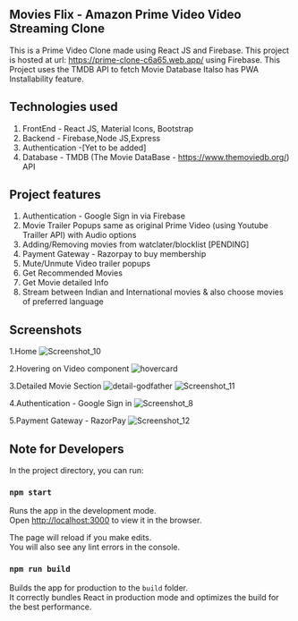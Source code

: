 ## Movies Flix - Amazon Prime Video Video Streaming Clone

This is a Prime Video Clone made using React JS and Firebase.
This project is hosted at url: https://prime-clone-c6a65.web.app/ using Firebase. 
This Project uses the TMDB API to fetch Movie Database
Italso has PWA Installability feature.

## Technologies used

1. FrontEnd - React JS, Material Icons, Bootstrap
2. Backend - Firebase,Node JS,Express
3. Authentication -[Yet to be added]
4. Database - TMDB (The Movie DataBase - https://www.themoviedb.org/) API

## Project features

1. Authentication - Google Sign in via Firebase
2. Movie Trailer Popups same as original Prime Video (using Youtube Trailler API) with Audio options
3. Adding/Removing movies from watclater/blocklist [PENDING]
4. Payment Gateway - Razorpay to buy membership
5. Mute/Unmute Video trailer popups
6. Get Recommended Movies
7. Get Movie detailed Info
8. Stream between Indian and International movies & also choose movies of preferred language



## Screenshots
1.Home
![Screenshot_10](https://user-images.githubusercontent.com/55575881/126893746-51e0fd83-f0df-4f3b-ade6-400696833618.png)

2.Hovering on Video component
![hovercard](https://user-images.githubusercontent.com/55575881/126126894-a704416c-716e-428d-bfdf-42854bfc0c8c.png)

3.Detailed Movie Section
![detail-godfather](https://user-images.githubusercontent.com/55575881/126126984-3af29923-4d2e-4656-a14c-1ab7487bec6d.png)
![Screenshot_11](https://user-images.githubusercontent.com/55575881/126893761-09ead3ab-f76f-49a5-87e3-21c4a3880ef4.png)

4.Authentication - Google Sign in
![Screenshot_8](https://user-images.githubusercontent.com/55575881/126893715-6e64aaed-c451-49cf-ad60-55a657e0fe2d.png)

5.Payment Gateway - RazorPay
![Screenshot_12](https://user-images.githubusercontent.com/55575881/126893877-545711cc-5b9c-4475-8576-bc16ba93386c.png)



## Note for Developers

In the project directory, you can run:

### `npm start`

Runs the app in the development mode.\
Open [http://localhost:3000](http://localhost:3000) to view it in the browser.

The page will reload if you make edits.\
You will also see any lint errors in the console.


### `npm run build`

Builds the app for production to the `build` folder.\
It correctly bundles React in production mode and optimizes the build for the best performance.





